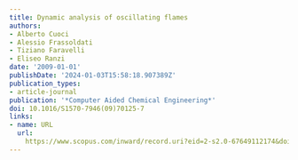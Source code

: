 ```yaml
---
title: Dynamic analysis of oscillating flames
authors:
- Alberto Cuoci
- Alessio Frassoldati
- Tiziano Faravelli
- Eliseo Ranzi
date: '2009-01-01'
publishDate: '2024-01-03T15:58:18.907389Z'
publication_types:
- article-journal
publication: '*Computer Aided Chemical Engineering*'
doi: 10.1016/S1570-7946(09)70125-7
links:
- name: URL
  url: 
    https://www.scopus.com/inward/record.uri?eid=2-s2.0-67649112174&doi=10.1016%2fS1570-7946%2809%2970125-7&partnerID=40&md5=0ae5e3994dd46e3cefd2a9dd1c75d00f
---
```

